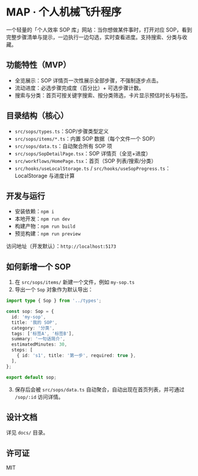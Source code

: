 # MAP · 个人机械飞升程序

一个轻量的「个人效率 SOP 库」网站：当你想做某件事时，打开对应 SOP，看到完整步骤清单与提示，一边执行一边勾选，实时查看进度。支持搜索、分类与收藏。

## 功能特性（MVP）
- 全览展示：SOP 详情页一次性展示全部步骤，不强制逐步点击。
- 流动进度：必选步骤完成度（百分比）+ 可选步骤计数。
- 搜索与分类：首页可按关键字搜索、按分类筛选，卡片显示预估时长与标签。

## 目录结构（核心）
- `src/sops/types.ts`：SOP/步骤类型定义
- `src/sops/items/*.ts`：内置 SOP 数据（每个文件一个 SOP）
- `src/sops/data.ts`：自动聚合所有 SOP 项
- `src/sops/SopDetailPage.tsx`：SOP 详情页（全览+进度）
- `src/workflows/HomePage.tsx`：首页（SOP 列表/搜索/分类）
- `src/hooks/useLocalStorage.ts` / `src/hooks/useSopProgress.ts`：LocalStorage 与进度计算

## 开发与运行

- 安装依赖：`npm i`
- 本地开发：`npm run dev`
- 构建产物：`npm run build`
- 预览构建：`npm run preview`

访问地址（开发默认）：`http://localhost:5173`

## 如何新增一个 SOP
1. 在 `src/sops/items/` 新建一个文件，例如 `my-sop.ts`
2. 导出一个 `Sop` 对象作为默认导出：

```ts
import type { Sop } from '../types';

const sop: Sop = {
  id: 'my-sop',
  title: '我的 SOP',
  category: '分类',
  tags: ['标签A', '标签B'],
  summary: '一句话简介',
  estimatedMinutes: 30,
  steps: [
    { id: 's1', title: '第一步', required: true },
  ],
};

export default sop;
```
3. 保存后会被 `src/sops/data.ts` 自动聚合，自动出现在首页列表，并可通过 `/sop/:id` 访问详情。

## 设计文档

详见 `docs/` 目录。

## 许可证
MIT
